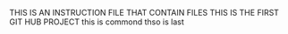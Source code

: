 THIS IS AN INSTRUCTION FILE THAT CONTAIN FILES
THIS IS THE FIRST GIT HUB PROJECT
this is commond
thso is last
